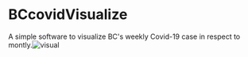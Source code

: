 # BCcovidVisualize
A simple software to visualize BC's weekly Covid-19 case in respect to montly.![visual](https://user-images.githubusercontent.com/107101940/185510102-e981c8d0-2989-4016-b40f-205a6c1b58d9.PNG)
